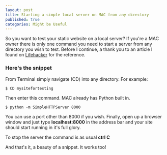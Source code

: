 ```yaml
---
layout: post
title: Starting a simple local server on MAC from any directory
published: true
categories: Might be Useful
---
```


So you want to test your static website on a local server? If you're a MAC owner there is only one command you need to start a server from any directory you wish to test. Before I continue, a thank you to an article I found on [Lifehacker](http://lifehacker.com/start-a-simple-web-server-from-any-directory-on-your-ma-496425450) for the reference.

### Here's the snippet
From Terminal simply navigate (CD) into any directory.  For example:

    $ CD mysitefortesting

Then enter this command. MAC already has Python built in.

    $ python -m SimpleHTTPServer 8000

You can use a port other than 8000 if you wish. Finally, open up a browser window and just type **localhost:8000** in the address bar and your site should start running in it's full glory.

To stop the server the command is as usual **ctrl C**

And that's it, a beauty of a snippet. It works too!
